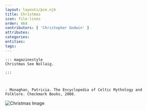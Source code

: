 ```yaml
---
layout: layouts/pce.njk
title: Christmas
icon: file-lines
order: 464
contributors: [ 'Christopher Godwin' ]
attributes:
categories:
entities:
tags:
---
```

``` tab [group1:Info]
::: magazinestyle
Christmas See Nollaig.

:::
```
``` tab [group1:Attributes]
```
``` tab [group1:Entities]
```
``` tab [group1:Sources]
- Monaghan, Patricia. The Encyclopedia of Celtic Mythology and Folklore. Checkmark Books, 2008.
```
![Christmas Image](['https://upload.wikimedia.org/wikipedia/commons/thumb/8/8f/NativityChristmasLights2.jpg/1200px-NativityChristmasLights2.jpg'])

